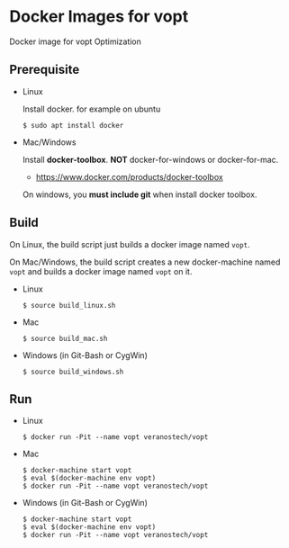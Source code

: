Docker Images for vopt
======================

Docker image for vopt Optimization


Prerequisite
------------

* Linux

  Install docker. for example on ubuntu
  
  ```
  $ sudo apt install docker
  ```
  
* Mac/Windows

  Install **docker-toolbox**. 
  **NOT** docker-for-windows or docker-for-mac.
  
  * https://www.docker.com/products/docker-toolbox
  
  On windows, you **must include git** when install docker toolbox.


Build
-----

On Linux, the build script just builds a docker image named `vopt`.

On Mac/Windows, the build script creates a new docker-machine named `vopt` 
and builds a docker image named `vopt` on it.

* Linux
	```
	$ source build_linux.sh
	```
	
* Mac
	```
	$ source build_mac.sh
	```

* Windows (in Git-Bash or CygWin)
	```
	$ source build_windows.sh
	```
	

Run
---

* Linux
	```
	$ docker run -Pit --name vopt veranostech/vopt
	```
	
* Mac
	```
	$ docker-machine start vopt
	$ eval $(docker-machine env vopt)
	$ docker run -Pit --name vopt veranostech/vopt
	```

* Windows (in Git-Bash or CygWin)
	```
	$ docker-machine start vopt
	$ eval $(docker-machine env vopt)
	$ docker run -Pit --name vopt veranostech/vopt
	```